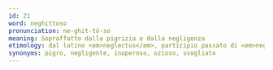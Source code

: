 ```yaml
---
id: 21
word: neghittoso
pronunciation: ne-ghit-tó-so
meaning: Sopraffatto dalla pigrizia e dalla negligenza
etimology: dal latino <em>neglectus</em>, participio passato di <em>negligere</em> ("trascurare")
synonyms: pigro, negligente, inoperoso, ozioso, svogliato
---
```

